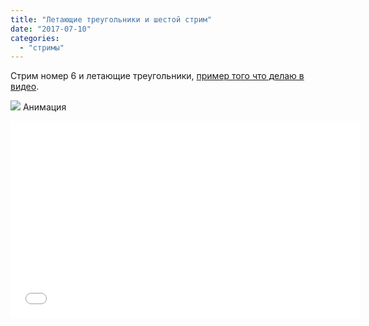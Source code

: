 ```yaml
---
title: "Летающие треугольники и шестой стрим"
date: "2017-07-10"
categories: 
  - "стримы"
---
```


Стрим номер 6 и летающие треугольники, [пример того что делаю в видео](https://cdn.rawgit.com/akella/MovingTriangles/ef80b643/build/page.html).

![](/images/triangle.gif) Анимация

<iframe width="560" height="315" src="//www.youtube.com/embed/LNSvO-jJhKg" frameborder="0" allowfullscreen></iframe>
